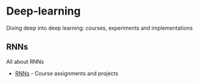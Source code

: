 # Deep-learning
Diving deep into deep learning: courses, experiments and implementations

## RNNs
All about RNNs
* [RNNs](https://github.com/abhisheknagarjuna/RNNs/tree/master) - Course assignments and projects

